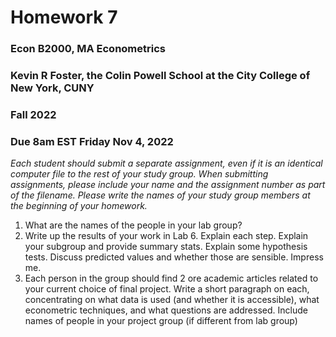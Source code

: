 Homework 7
================

### Econ B2000, MA Econometrics

### Kevin R Foster, the Colin Powell School at the City College of New York, CUNY

### Fall 2022

### Due 8am EST Friday Nov 4, 2022

*Each student should submit a separate assignment, even if it is an
identical computer file to the rest of your study group. When submitting
assignments, please include your name and the assignment number as part
of the filename. Please write the names of your study group members at
the beginning of your homework.*

1.  What are the names of the people in your lab group?
2.  Write up the results of your work in Lab 6. Explain each step.
    Explain your subgroup and provide summary stats. Explain some
    hypothesis tests. Discuss predicted values and whether those are
    sensible. Impress me.
3.  Each person in the group should find 2 ore academic articles related
    to your current choice of final project. Write a short paragraph on
    each, concentrating on what data is used (and whether it is
    accessible), what econometric techniques, and what questions are
    addressed. Include names of people in your project group (if
    different from lab group)
